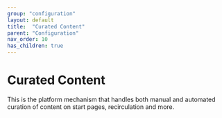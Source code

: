 ```yaml
---
group: "configuration"
layout: default
title:  "Curated Content"
parent: "Configuration"
nav_order: 10
has_children: true
---
```


# Curated Content

This is the platform mechanism that handles both manual and automated curation of content on start pages, recirculation and more.
